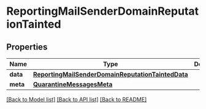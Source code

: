 # ReportingMailSenderDomainReputationTainted

## Properties
Name | Type | Description | Notes
------------ | ------------- | ------------- | -------------
**data** | [**ReportingMailSenderDomainReputationTaintedData**](ReportingMailSenderDomainReputationTaintedData.md) |  | [optional] 
**meta** | [**QuarantineMessagesMeta**](QuarantineMessagesMeta.md) |  | [optional] 

[[Back to Model list]](../README.md#documentation-for-models) [[Back to API list]](../README.md#documentation-for-api-endpoints) [[Back to README]](../README.md)


